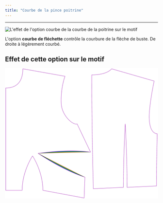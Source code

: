 ```yaml
---
title: "Courbe de la pince poitrine"
---
```


---

![L'effet de l'option courbe de la courbe de la poitrine sur le motif](sample.png)

L'option **courbe de fléchette** contrôle la courbure de la flèche de buste. De droite à légèrement courbé.

## Effet de cette option sur le motif

![Cette image montre l'effet de cette option en superposant plusieurs variantes qui ont une valeur différente pour cette option](bella_bustdartcurve_sample.svg "Effet de cette option sur le motif")

